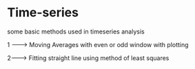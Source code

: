 # Time-series
some basic methods used in timeseries analysis


1 ---> Moving Averages with even or odd window with plotting


2---> Fitting straight line using method of least squares
